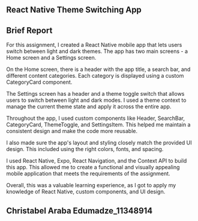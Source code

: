 ## React Native Theme Switching App

## Brief Report

For this assignment, I created a React Native mobile app that lets users switch between light and dark themes. The app has two main screens - a Home screen and a Settings screen.

On the Home screen, there is a header with the app title, a search bar, and different content categories. Each category is displayed using a custom CategoryCard component.

The Settings screen has a header and a theme toggle switch that allows users to switch between light and dark modes. I used a theme context to manage the current theme state and apply it across the entire app.

Throughout the app, I used custom components like Header, SearchBar, CategoryCard, ThemeToggle, and SettingsItem. This helped me maintain a consistent design and make the code more reusable.

I also made sure the app's layout and styling closely match the provided UI design. This included using the right colors, fonts, and spacing.

I used React Native, Expo, React Navigation, and the Context API to build this app. This allowed me to create a functional and visually appealing mobile application that meets the requirements of the assignment.

Overall, this was a valuable learning experience, as I got to apply my knowledge of React Native, custom components, and UI design.

## Christabel Araba Edumadze_11348914